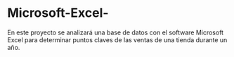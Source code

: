 # Microsoft-Excel-
En este proyecto se analizará una base de datos con el software Microsoft Excel para determinar puntos claves de las ventas de una tienda durante un año.
